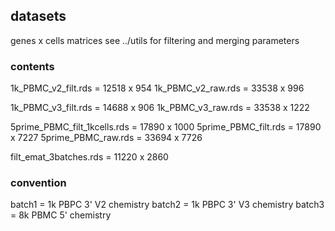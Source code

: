 ## datasets

genes x cells matrices
see ../utils for filtering and merging parameters

### contents

1k_PBMC_v2_filt.rds = 12518 x 954
1k_PBMC_v2_raw.rds = 33538 x 996

1k_PBMC_v3_filt.rds = 14688 x 906
1k_PBMC_v3_raw.rds = 33538 x 1222

5prime_PBMC_filt_1kcells.rds = 17890 x 1000
5prime_PBMC_filt.rds = 17890 x 7227
5prime_PBMC_raw.rds = 33694 x 7726

filt_emat_3batches.rds = 11220 x 2860

### convention

batch1 = 1k PBPC 3' V2 chemistry
batch2 = 1k PBPC 3' V3 chemistry
batch3 = 8k PBMC 5' chemistry
